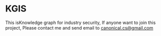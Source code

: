 # KGIS
This isKnowledge graph for industry security, If anyone want to join this project, Please contact me and send email to canonical.cs@gmail.com
